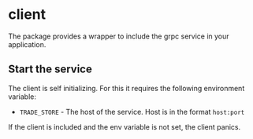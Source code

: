 # client

The package provides a wrapper to include the grpc service in your application.

## Start the service

The client is self initializing. For this it requires the following environment variable:

- `TRADE_STORE` - The host of the service. Host is in the format `host:port`

If the client is included and the env variable is not set, the client panics.
